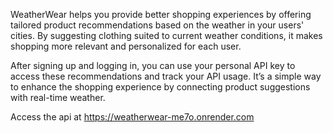 WeatherWear helps you provide better shopping experiences by offering tailored product recommendations based on the weather in your users' cities. By suggesting clothing suited to current weather conditions, it makes shopping more relevant and personalized for each user.

After signing up and logging in, you can use your personal API key to access these recommendations and track your API usage. It’s a simple way to enhance the shopping experience by connecting product suggestions with real-time weather.

Access the api at https://weatherwear-me7o.onrender.com
